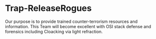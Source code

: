 # Trap-ReleaseRogues
Our purpose is to provide trained counter-terrorism resources and information.  This Team will become excellent with OSI stack defense and forensics including Cloacking via light refraction.  
